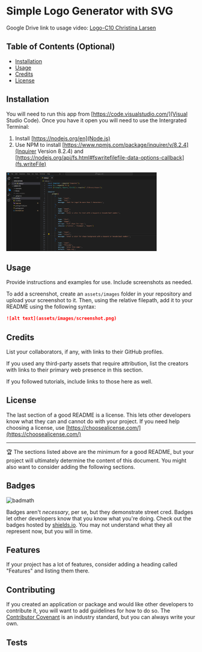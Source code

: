 # Simple Logo Generator with SVG

Google Drive link to usage video: [Logo-C10 Christina Larsen](https://drive.google.com/file/d/1OTfqMQZ_uwjDE1f3j-wkAyLt2dpVR5Tf/view)

## Table of Contents (Optional)

* [Installation](#installation)
* [Usage](#usage)
* [Credits](#credits)
* [License](#license)


## Installation

You will need to run this app from [https://code.visualstudio.com/](Visual Studio Code). Once you have it open you will need to use the Intergrated Terminal:
1. Install [https://nodejs.org/en](Node.js)
2. Use NPM to install [https://www.npmjs.com/package/inquirer/v/8.2.4](Inquirer Version 8.2.4) and [https://nodejs.org/api/fs.html#fswritefilefile-data-options-callback](fs.writeFile)

<img src="./Assets/Main Page.png" alt="Index.js" width="400"/>

## Usage 

Provide instructions and examples for use. Include screenshots as needed. 

To add a screenshot, create an `assets/images` folder in your repository and upload your screenshot to it. Then, using the relative filepath, add it to your README using the following syntax:

```md
![alt text](assets/images/screenshot.png)
```


## Credits

List your collaborators, if any, with links to their GitHub profiles.

If you used any third-party assets that require attribution, list the creators with links to their primary web presence in this section.

If you followed tutorials, include links to those here as well.


## License

The last section of a good README is a license. This lets other developers know what they can and cannot do with your project. If you need help choosing a license, use [https://choosealicense.com/](https://choosealicense.com/)


---

🏆 The sections listed above are the minimum for a good README, but your project will ultimately determine the content of this document. You might also want to consider adding the following sections.

## Badges

![badmath](https://img.shields.io/github/languages/top/nielsenjared/badmath)

Badges aren't _necessary_, per se, but they demonstrate street cred. Badges let other developers know that you know what you're doing. Check out the badges hosted by [shields.io](https://shields.io/). You may not understand what they all represent now, but you will in time.

## Features

If your project has a lot of features, consider adding a heading called "Features" and listing them there.

## Contributing

If you created an application or package and would like other developers to contribute it, you will want to add guidelines for how to do so. The [Contributor Covenant](https://www.contributor-covenant.org/) is an industry standard, but you can always write your own.

## Tests

